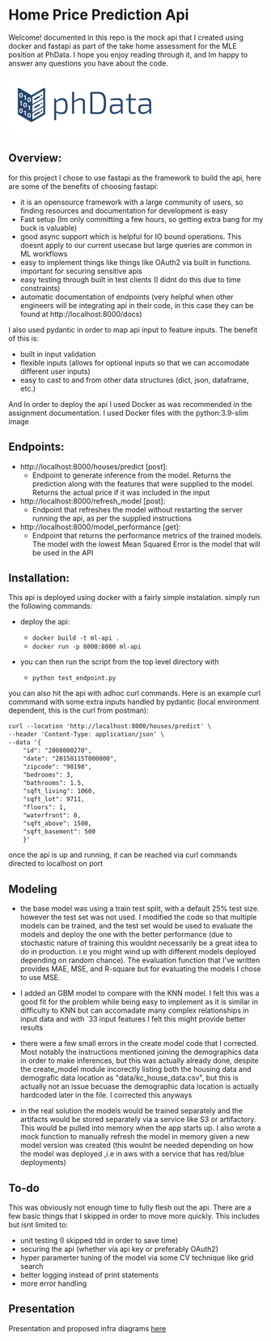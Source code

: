 # Home Price Prediction Api
Welcome! documented in this repo is the mock api that I created using docker and fastapi as part of the take home assessment for the MLE position at PhData. I hope you enjoy reading through it, and Im happy to answer any questions you have about the code.

 ![PhData logo](https://github.com/jbchar/mle-assessment/blob/main/src/mle_project_challenge_2/phData.png)

## Overview:
for this project I chose to use fastapi as the framework to build the api, here are some of the benefits of choosing fastapi:

* it is an opensource framework with a large community of users, so finding resources and documentation for development is easy
* Fast setup (Im only committing a few hours, so getting extra bang for my buck is valuable)
* good async support which is helpful for IO bound operations. This doesnt apply to our current usecase but large queries are common in ML workflows
* easy to implement things like things like OAuth2 via built in functions. important for securing sensitive apis
* easy testing through built in test clients (I didnt do this due to time constraints)
* automatic documentation of endpoints (very helpful when other engineers will be integrating api in their code, in this case they can be found at http://localhost:8000/docs)

I also used pydantic in order to map api input to feature inputs. The benefit of this is:
* built in input validation
* flexible inputs (allows for optional inputs so that we can accomodate different user inputs)
* easy to cast to and from other data structures (dict, json, dataframe, etc.)

And In order to deploy the api I used Docker as was recommended in the assignment documentation. I used Docker files with the python:3.9-slim image

## Endpoints:
* http://localhost:8000/houses/predict [post]:
    * Endpoint to generate inference from the model. Returns the prediction along with the features that were supplied to the model. Returns the actual price if it was included in the input
* http://localhost:8000/refresh_model [post]:
    * Endpoint that refreshes the model without restarting the server running the api, as per the supplied instructions
* http://localhost:8000/model_performance [get]:
    * Endpoint that returns the performance metrics of the trained models. The model with the lowest Mean Squared Error is the model that will be used in the API



## Installation:

This api is deployed using docker with a fairly simple instalation. simply run the following commands:
* deploy the api:
    * ```docker build -t ml-api . ```
    * ```docker run -p 8000:8000 ml-api ```

* you can then run the script from the top level directory with
    * ```python test_endpoint.py```

 you can also hit the api with adhoc curl commands. Here is an example curl commmand with some extra inputs handled by pydantic (local environment dependent, this is the curl from postman):
```
curl --location 'http://localhost:8000/houses/predict' \
--header 'Content-Type: application/json' \
--data '{
    "id": "2008000270",
    "date": "20150115T000000",
    "zipcode": "98198",
    "bedrooms": 3,
    "bathrooms": 1.5,
    "sqft_living": 1060,
    "sqft_lot": 9711,
    "floors": 1,
    "waterfront": 0,
    "sqft_above": 1500,
    "sqft_basement": 500
    }'
 ```

once the api is up and running, it can be reached via curl commands directed to localhost on port


## Modeling
* the base model was using a train test split, with a default 25% test size. however the test set was not used. I modified the code so that multiple models can be trained, and the test set would be used to evaluate the models and deploy the one with the better performance (due to stochastic nature of training this wouldnt necessarily be a great idea to do in production. i.e you might wind up with different models deployed depending on random chance). The evaluation function that I've written provides MAE, MSE, and R-square but for evaluating the models I chose to use MSE.

* I added an GBM model to compare with the KNN model. I felt this was a good fit for the problem while being easy to implement as it is similar in difficulty to KNN but can accomadate many complex relationships in input data and with `33 input features I felt this might provide better results

* there were a few small errors in the create model code that I corrected. Most notably the instructions mentioned joining the demographics data in order to make inferences, but this was actually already done, despite the create_model module incorectly listing both the housing data and demografic data location as "data/kc_house_data.csv", but this is actually not an issue becuase the demographic data location is actually hardcoded later in the file. I corrected this anyways

* in the real solution the models would be trained separately and the artifacts would be stored separately via a service like S3 or artifactory. This would be pulled into memory when the app starts up. I also wrote a mock function to manually refresh the model in memory given a new model version was created (this woulnt be needed depending on how the model was deployed ,i.e in aws with a service that has red/blue deployments)

## To-do
This was obviously not enough time to fully flesh out the api. There are a few basic things that I skipped in order to move more quickly. This includes but isnt limited to:

* unit testing (I skipped tdd in order to save time)
* securing the api (whether via api key or preferably OAuth2)
* hyper paramerter tuning of the model via some CV technique like grid search
* better logging instead of print statements
* more error handling

## Presentation
Presentation and proposed infra diagrams [here](https://docs.google.com/presentation/d/14XSqYv7xkXGyTvZMFF_zoMGKr8YykScvFxvyDY6CMME/edit?slide=id.gc6f73a04f_0_0#slide=id.gc6f73a04f_0_0)
